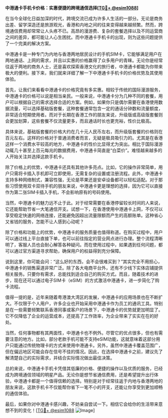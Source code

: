 **中港通卡手机卡价格：实惠便捷的跨境通信选择[[TG💪+ @esim1088](https://t.me/s/esim1088)]**

在当今全球化日益加深的时代，跨境交流已成为许多人生活的一部分。无论是商务出差、留学深造还是旅游观光，香港和内地之间的往来变得越来越频繁。然而，跨境通信费用却常常让人头疼不已。高昂的漫游费、复杂的套餐选择以及不同运营商之间的差异，都可能让人心生困扰。而中港通卡手机卡的出现，则为这些问题提供了一个完美的解决方案。

中港通卡是一种专门为内地与香港两地居民设计的手机SIM卡，它能够满足用户在两地通话、上网的需求，并且以实惠的价格赢得了众多用户的青睐。无论你是经常往返于两地的商务人士，还是喜欢探索香港文化的旅行者，中港通卡都能为你带来极大的便利。接下来，我们就来详细了解一下中港通卡手机卡的价格优势及其使用体验。

首先，让我们来看看中港通卡的价格究竟有多实惠。相较于传统的国际漫游服务，中港通卡的价格可以说是相当亲民。一般来说，中港通卡分为几种不同的套餐，用户可以根据自己的需求选择合适的方案。例如，如果你只是偶尔需要在香港使用数据流量，可以选择基础版套餐，这种套餐通常包含一定的通话分钟数和流量额度，非常适合短期使用者。而对于长期在香港工作的朋友来说，升级版或高级版套餐则会更加划算，这些套餐不仅流量更多，而且通话时长也更充裕，性价比极高。

具体来说，基础版套餐的价格大约在几十元人民币左右，而升级版套餐的价格则在百元左右。这样的价格对于普通消费者而言，无疑是极具吸引力的。尤其是在香港这样一个消费水平较高的地方，中港通卡的性价比显得尤为突出。相比于国际漫游动辄几十甚至上百元每兆的数据费用，中港通卡简直是“白菜价”。难怪越来越多的人开始关注并选择这款手机卡。

除了价格上的优势，中港通卡还具有其他许多亮点。比如，它的操作非常简单，用户只需将卡插入手机即可立即使用，无需复杂的设置或注册流程。此外，中港通卡支持多种网络制式，兼容性强，无论是苹果还是安卓设备都可以轻松适配。对于那些习惯使用双卡双待手机的朋友来说，中港通卡更是理想的选择，因为它可以直接作为第二张SIM卡插入手机，不会影响原有的号码使用。

当然，中港通卡的魅力远不止于此。对于经常需要在香港停留较长时间的人来说，它还能帮助节省一大笔通信开支。试想一下，在香港使用中港通卡上网，不仅可以享受稳定快速的网络连接，还能避免因超出流量限额而产生的高额账单。这种省心又省钱的服务，怎能不让人感到心动呢？

除了价格和功能上的优势，中港通卡的服务质量也值得称道。在购买过程中，用户可以通过线上平台直接下单，也可以前往指定的营业网点进行办理。整个流程清晰明了，客服人员也会耐心解答各种疑问。而在使用过程中，如果遇到任何问题，都可以通过官方渠道寻求帮助，确保用户的权益得到充分保障。

说到这里，你可能会问：“这么好的东西，会不会很难买到？”其实完全不用担心，中港通卡的销售渠道非常广泛。除了各大电商平台外，还有不少线下实体店铺提供相关服务。只要你有需求，总能找到适合自己的购买方式。而且，随着技术的进步，现在还可以通过电子SIM卡（eSIM）的方式激活中港通卡，进一步简化了购卡流程。

值得一提的是，近年来随着粤港澳大湾区的发展，中港通卡的应用场景也在不断扩大。不仅限于个人用户，许多企业也开始采用中港通卡作为员工的通讯工具。特别是在一些需要频繁联系香港同事或客户的场景下，中港通卡的优势就更加明显了。它不仅降低了企业的运营成本，还提高了工作效率，为企业带来了实实在在的好处。

当然，任何事物都有其两面性，中港通卡也不例外。尽管它的优点很多，但也有需要注意的地方。比如，部分老款手机可能不支持eSIM功能，这就意味着这部分用户只能通过传统物理卡的方式来使用中港通卡。另外，虽然中港通卡覆盖范围广，但在偏远地区可能会存在信号不佳的情况。因此，在选择中港通卡之前，建议先了解清楚自己的实际需求，并结合实际情况做出最佳决策。

总的来说，中港通卡手机卡凭借其低廉的价格、便捷的操作以及优质的服务，已经成为跨境通信领域的明星产品。无论你是想节省通信费用，还是希望提升出行体验，中港通卡都是一个值得信赖的选择。特别是对于经常往返于内地与香港两地的朋友来说，这款手机卡不仅能帮你省下一笔不小的开支，还能让你享受到更加顺畅的通信体验。

最后，如果你对中港通卡感兴趣，不妨亲自尝试一下。相信它会给你的生活带来意想不到的变化！[[TG💪+ @esim1088](https://t.me/s/esim1088) ![Image](https://i.postimg.cc/4NQfJmqS/Snipaste-2025-05-13-00-14-12.png)]